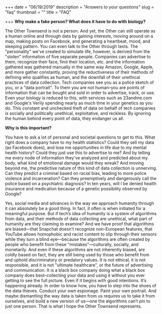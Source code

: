+++
date = "06/19/2019"
description = "Answers to your questions"
slug = "faq"
thumbnail = ""
title = "FAQ"

+++
**Why make a fake person? What does it have to do with biology?**

The Other Townsend is not a person. And yet, the Other can still operate as a human online and through data by gaining interests, moving around on a map, making posts on Facebook, and generating a heartbeat, mood, and sleeping pattern. You can even talk to the Other through texts. The "personality" we've created to simulate life, however, is derived from the "stolen" information of five separate people. Companies can advertise to them, recognize their face, find their location, etc. and the information gathered was gathered manually in the same way Amazon, Google, Apple, and more gather constantly, proving the reductiveness of their methods of defining who qualifies as human, and the downfall of their unethical practices of data collection. Tech companies see you as a police sketch of you, or a "data portrait". To them you are not human–you are points of information that can be bought and sold in order to advertise, track, or use. Even your biology is reduced to this, with services such as 23andme.com and Google's Verily spending nearly as much time in your genetics as you do. This constant and unchecked theft of data on behalf of tech companies is socially and politically unethical, exploitative, and reckless. By ignoring the human behind every point of data, they endanger us all.

**Why is this important?**

You have to ask a lot of personal and societal questions to get to this. What right does a company have to my health statistics? Could they sell my data (as Facebook does), and lose me opportunities in life due to my mental health history? Could they just use this to advertise to me? And by telling me every node of information they've analyzed and predicted about my body, what kind of emotional damage would they wreak? And moving beyond me, the predictive nature of this kind of data collection is unnerving. Can they predict a criminal based on racial bias, leading to more police violence and incarceration? Can they preemptively and dangerously call the police based on a psychiatric diagnosis? In ten years, will I be denied health insurance and medication because of a genetic possibility observed by Google?

  
Yes, social media and advances in the way we approach humanity through it can absolutely be a good thing. In fact, it often is when initiated for a meaningful purpose. But if tech’s idea of humanity is a system of algorithms from data, and their methods of data collecting are unethical, what part of humanity are they claiming to examine? And we have proof that algorithms are biased—that Snapchat doesn’t recognize non-European features, that YouTube allows homophobic and racist content to slip through their sensors while they turn a blind eye—because the algorithms are often created by people who benefit from these “mistakes”—culturally, socially, and monetarily. And even if these algorithms are not inherently biased, are coldly based on fact, they are still being used by those who benefit from and uphold discriminatory or predatory values. It is not ethical, it is not responsible, and it is not "ultimate healthcare", or the future of advertising and communication. It is a black box company doing what a black box company does best–collecting your data and using it without you ever getting to see the full picture. Even if it begins with good intentions. It’s happening already. In order to know how, you have to step into the shoes of the data thieves. Conduct your own espionage. Paint your own portrait. And maybe dismantling the way data is taken from us requires us to take it from ourselves, and build a new version of us—one the algorithms can’t pin to just one person. That is what I hope the Other Townsend represents.